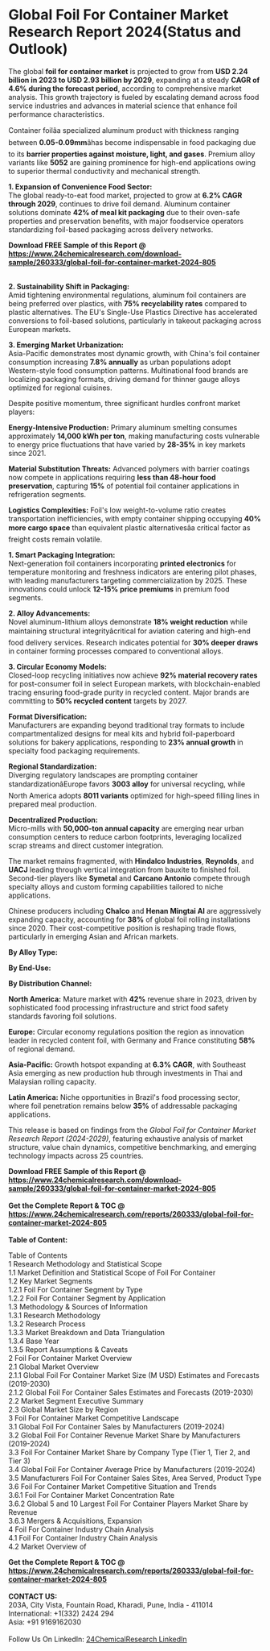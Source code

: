 <h1>Global Foil For Container Market Research Report 2024(Status and Outlook)</h1><p>The global <strong>foil for container market</strong> is projected to grow from <strong>USD 2.24 billion in 2023 to USD 2.93 billion by 2029</strong>, expanding at a steady <strong>CAGR of 4.6% during the forecast period</strong>, according to comprehensive market analysis. This growth trajectory is fueled by escalating demand across food service industries and advances in material science that enhance foil performance characteristics.</p><p>Container foilâa specialized aluminum product with thickness ranging between <strong>0.05-0.09mm</strong>âhas become indispensable in food packaging due to its <strong>barrier properties against moisture, light, and gases</strong>. Premium alloy variants like <strong>5052</strong> are gaining prominence for high-end applications owing to superior thermal conductivity and mechanical strength.</p><p><strong>1. Expansion of Convenience Food Sector:</strong><br>
The global ready-to-eat food market, projected to grow at <strong>6.2% CAGR through 2029</strong>, continues to drive foil demand. Aluminum container solutions dominate <strong>42% of meal kit packaging</strong> due to their oven-safe properties and preservation benefits, with major foodservice operators standardizing foil-based packaging across delivery networks.</p><div><b>Download FREE Sample of this Report @ 
            <a href="https://www.24chemicalresearch.com/download-sample/260333/global-foil-for-container-market-2024-805">
            https://www.24chemicalresearch.com/download-sample/260333/global-foil-for-container-market-2024-805</a></b></div><br><p><strong>2. Sustainability Shift in Packaging:</strong><br>
Amid tightening environmental regulations, aluminum foil containers are being preferred over plastics, with <strong>75% recyclability rates</strong> compared to plastic alternatives. The EU's Single-Use Plastics Directive has accelerated conversions to foil-based solutions, particularly in takeout packaging across European markets.</p><p><strong>3. Emerging Market Urbanization:</strong><br>
Asia-Pacific demonstrates most dynamic growth, with China's foil container consumption increasing <strong>7.8% annually</strong> as urban populations adopt Western-style food consumption patterns. Multinational food brands are localizing packaging formats, driving demand for thinner gauge alloys optimized for regional cuisines.</p><p>Despite positive momentum, three significant hurdles confront market players:</p><p><strong>Energy-Intensive Production:</strong> Primary aluminum smelting consumes approximately <strong>14,000 kWh per ton</strong>, making manufacturing costs vulnerable to energy price fluctuations that have varied by <strong>28-35%</strong> in key markets since 2021.</p><p><strong>Material Substitution Threats:</strong> Advanced polymers with barrier coatings now compete in applications requiring <strong>less than 48-hour food preservation</strong>, capturing <strong>15%</strong> of potential foil container applications in refrigeration segments.</p><p><strong>Logistics Complexities:</strong> Foil's low weight-to-volume ratio creates transportation inefficiencies, with empty container shipping occupying <strong>40% more cargo space</strong> than equivalent plastic alternativesâa critical factor as freight costs remain volatile.</p><p><strong>1. Smart Packaging Integration:</strong><br>
Next-generation foil containers incorporating <strong>printed electronics</strong> for temperature monitoring and freshness indicators are entering pilot phases, with leading manufacturers targeting commercialization by 2025. These innovations could unlock <strong>12-15% price premiums</strong> in premium food segments.</p><p><strong>2. Alloy Advancements:</strong><br>
Novel aluminum-lithium alloys demonstrate <strong>18% weight reduction</strong> while maintaining structural integrityâcritical for aviation catering and high-end food delivery services. Research indicates potential for <strong>30% deeper draws</strong> in container forming processes compared to conventional alloys.</p><p><strong>3. Circular Economy Models:</strong><br>
Closed-loop recycling initiatives now achieve <strong>92% material recovery rates</strong> for post-consumer foil in select European markets, with blockchain-enabled tracing ensuring food-grade purity in recycled content. Major brands are committing to <strong>50% recycled content</strong> targets by 2027.</p><p><strong>Format Diversification:</strong><br>
	Manufacturers are expanding beyond traditional tray formats to include compartmentalized designs for meal kits and hybrid foil-paperboard solutions for bakery applications, responding to <strong>23% annual growth</strong> in specialty food packaging requirements.</p><p><strong>Regional Standardization:</strong><br>
	Diverging regulatory landscapes are prompting container standardizationâEurope favors <strong>3003 alloy</strong> for universal recycling, while North America adopts <strong>8011 variants</strong> optimized for high-speed filling lines in prepared meal production.</p><p><strong>Decentralized Production:</strong><br>
	Micro-mills with <strong>50,000-ton annual capacity</strong> are emerging near urban consumption centers to reduce carbon footprints, leveraging localized scrap streams and direct customer integration.</p><p>The market remains fragmented, with <strong>Hindalco Industries</strong>, <strong>Reynolds</strong>, and <strong>UACJ</strong> leading through vertical integration from bauxite to finished foil. Second-tier players like <strong>Symetal</strong> and <strong>Carcano Antonio</strong> compete through specialty alloys and custom forming capabilities tailored to niche applications.</p><p>Chinese producers including <strong>Chalco</strong> and <strong>Henan Mingtai Al</strong> are aggressively expanding capacity, accounting for <strong>38%</strong> of global foil rolling installations since 2020. Their cost-competitive position is reshaping trade flows, particularly in emerging Asian and African markets.</p><p><strong>By Alloy Type:</strong></p><p><strong>By End-Use:</strong></p><p><strong>By Distribution Channel:</strong></p><p><strong>North America:</strong> Mature market with <strong>42%</strong> revenue share in 2023, driven by sophisticated food processing infrastructure and strict food safety standards favoring foil solutions.</p><p><strong>Europe:</strong> Circular economy regulations position the region as innovation leader in recycled content foil, with Germany and France constituting <strong>58%</strong> of regional demand.</p><p><strong>Asia-Pacific:</strong> Growth hotspot expanding at <strong>6.3% CAGR</strong>, with Southeast Asia emerging as new production hub through investments in Thai and Malaysian rolling capacity.</p><p><strong>Latin America:</strong> Niche opportunities in Brazil's food processing sector, where foil penetration remains below <strong>35%</strong> of addressable packaging applications.</p><p>This release is based on findings from the <em>Global Foil for Container Market Research Report (2024-2029)</em>, featuring exhaustive analysis of market structure, value chain dynamics, competitive benchmarking, and emerging technology impacts across 25 countries.</p><div><b>Download FREE Sample of this Report @ 
            <a href="https://www.24chemicalresearch.com/download-sample/260333/global-foil-for-container-market-2024-805">
            https://www.24chemicalresearch.com/download-sample/260333/global-foil-for-container-market-2024-805</a></b></div><br><div><b>Get the Complete Report & TOC @ 
            <a href="https://www.24chemicalresearch.com/reports/260333/global-foil-for-container-market-2024-805">
            https://www.24chemicalresearch.com/reports/260333/global-foil-for-container-market-2024-805</a></b></div><br>
            <b>Table of Content:</b><p>Table of Contents<br />
1 Research Methodology and Statistical Scope<br />
1.1 Market Definition and Statistical Scope of Foil For Container<br />
1.2 Key Market Segments<br />
1.2.1 Foil For Container Segment by Type<br />
1.2.2 Foil For Container Segment by Application<br />
1.3 Methodology & Sources of Information<br />
1.3.1 Research Methodology<br />
1.3.2 Research Process<br />
1.3.3 Market Breakdown and Data Triangulation<br />
1.3.4 Base Year<br />
1.3.5 Report Assumptions & Caveats<br />
2 Foil For Container Market Overview<br />
2.1 Global Market Overview<br />
2.1.1 Global Foil For Container Market Size (M USD) Estimates and Forecasts (2019-2030)<br />
2.1.2 Global Foil For Container Sales Estimates and Forecasts (2019-2030)<br />
2.2 Market Segment Executive Summary<br />
2.3 Global Market Size by Region<br />
3 Foil For Container Market Competitive Landscape<br />
3.1 Global Foil For Container Sales by Manufacturers (2019-2024)<br />
3.2 Global Foil For Container Revenue Market Share by Manufacturers (2019-2024)<br />
3.3 Foil For Container Market Share by Company Type (Tier 1, Tier 2, and Tier 3)<br />
3.4 Global Foil For Container Average Price by Manufacturers (2019-2024)<br />
3.5 Manufacturers Foil For Container Sales Sites, Area Served, Product Type<br />
3.6 Foil For Container Market Competitive Situation and Trends<br />
3.6.1 Foil For Container Market Concentration Rate<br />
3.6.2 Global 5 and 10 Largest Foil For Container Players Market Share by Revenue<br />
3.6.3 Mergers & Acquisitions, Expansion<br />
4 Foil For Container Industry Chain Analysis<br />
4.1 Foil For Container Industry Chain Analysis<br />
4.2 Market Overview of</p><div><b>Get the Complete Report & TOC @ 
            <a href="https://www.24chemicalresearch.com/reports/260333/global-foil-for-container-market-2024-805">
            https://www.24chemicalresearch.com/reports/260333/global-foil-for-container-market-2024-805</a></b></div><br><b>CONTACT US:</b><br>
            203A, City Vista, Fountain Road, Kharadi, Pune, India - 411014<br>
            International: +1(332) 2424 294<br>
            Asia: +91 9169162030 <br><br>
            Follow Us On LinkedIn: <a href="https://www.linkedin.com/company/24chemicalresearch/">24ChemicalResearch LinkedIn</a>